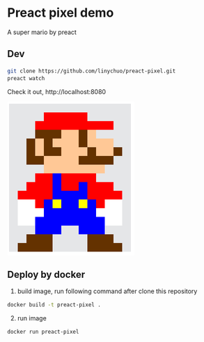 # Preact pixel demo
A super mario by preact

## Dev
```bash
git clone https://github.com/linychuo/preact-pixel.git
preact watch
```

Check it out, http://localhost:8080

![pixel by preact](./screen.png)


## Deploy by docker
1. build image, run following command after clone this repository
```bash
docker build -t preact-pixel .
```
2. run image
```bash
docker run preact-pixel
```
